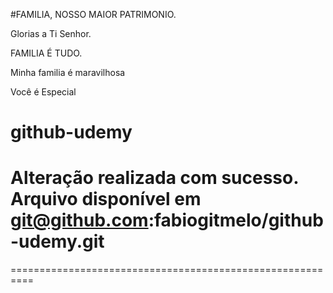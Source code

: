 #FAMILIA, NOSSO MAIOR PATRIMONIO.

Glorias a Ti Senhor.

FAMILIA É TUDO.

Minha familia é maravilhosa



Você é Especial
# github-udemy

# Alteração realizada com sucesso. Arquivo disponível em git@github.com:fabiogitmelo/github-udemy.git #

==========================================================
